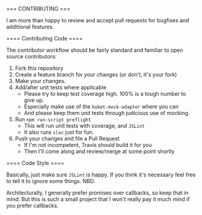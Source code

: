 === CONTRIBUTING ===

I am more than happy to review and accept pull requests for bugfixes and
additional features.

==== Contributing Code ====

The contributor workflow should be fairly standard and familiar to open source
contributors:

1. Fork this repository
2. Create a feature branch for your changes (or don't, it's your fork)
3. Make your changes.
4. Add/alter unit tests where applicable
    * Please try to keep test coverage high. 100% is a tough number to give up.
    * Especially make use of the `hubot-mock-adapter` where you can
    * And please keep them unit tests through judicious use of mocking.
5. Run `npm run-script preflight`
    * This will run unit tests with coverage, and `JSLint`
    * It also runs `sloc` just for fun.
6. Push your changes and file a Pull Request
    * If I'm not incompetent, Travis should build it for you
    * Then I'll come along and review/merge at some point shortly

==== Code Style ====

Basically, just make sure `JSLint` is happy. If you think it's necessary feel free
to tell it to ignore some things. NBD.

Architecturally, I generally prefer promises over callbacks, so keep that in mind.
But this is such a small project that I won't really pay it much mind if you prefer
callbacks.
